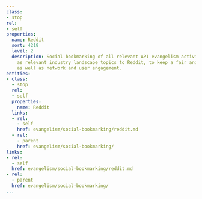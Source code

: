 ```yaml
---
class:
- stop
rel:
- self
properties:
  name: Reddit
  sort: 4218
  level: 2
  description: Social bookmarking of all relevant API evangelism activities as well
    as relevant industry landscape topics to Reddit, to keep a fair and balanced profile,
    as well as network and user engagement.
entities:
- class:
  - stop
  rel:
  - self
  properties:
    name: Reddit
  links:
  - rel:
    - self
    href: evangelism/social-bookmarking/reddit.md
  - rel:
    - parent
    href: evangelism/social-bookmarking/
links:
- rel:
  - self
  href: evangelism/social-bookmarking/reddit.md
- rel:
  - parent
  href: evangelism/social-bookmarking/
...
```

